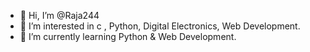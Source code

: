 - 👋 Hi, I’m @Raja244
- 👀 I’m interested in c , Python, Digital Electronics, Web Development.
- 🌱 I’m currently learning Python & Web Development.

<!---
Raja244/Raja244 is a ✨ special ✨ repository because its `README.md` (this file) appears on your GitHub profile.
You can click the Preview link to take a look at your changes.
--->
